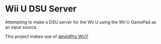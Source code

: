# Wii U DSU Server
Attempting to make a DSU server for the Wii U using the Wii U GamePad as an input source.

This project makes use of [devkitPro WUT](https://github.com/devkitPro/wut)